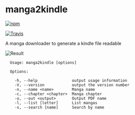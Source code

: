# manga2kindle 

[![npm](https://img.shields.io/npm/manga2kindle.svg?maxAge=2592000)](https://www.npmjs.com/package/manga2kindle)  

[![Travis](https://img.shields.io/travis/lucaskatayama/manga2kindle.svg?maxAge=2592000)](https://www.npmjs.com/package/manga2kindle)

A manga downloader to generate a kindle file readable


![Result](http://i66.tinypic.com/14mthea.jpg)

```
  Usage: manga2kindle [options]

  Options:

    -h, --help               output usage information
    -V, --version            output the version number
    -n, --name <name>        Manga name
    -c, --chapter <chapter>  Manga chapter
    -o, --out <output>       Output PDF name
    -l, --list [letter]      List mangas
    -s, --search [name]      Search by name
```
